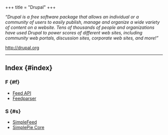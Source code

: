 +++
title = "Drupal"
+++

_“Drupal is a free software package that allows an individual or a community of users to easily publish, manage and organize a wide variety of content on a website. Tens of thousands of people and organizations have used Drupal to power scores of different web sites, including community web portals, discussion sites, corporate web sites, and more!”_

<http://drupal.org>

<div id="alphaindex">

---

## Index {#index}

### F {#f}

- [Feed API](@/wiki/plugins/drupal/feedapi.md)
- [Feedparser](@/wiki/plugins/drupal/feedparser.md)

### S {#s}

- [SimpleFeed](@/wiki/plugins/drupal/simplefeed.md)
- [SimplePie Core](@/wiki/plugins/drupal/simplepie_core.md)

</div>

